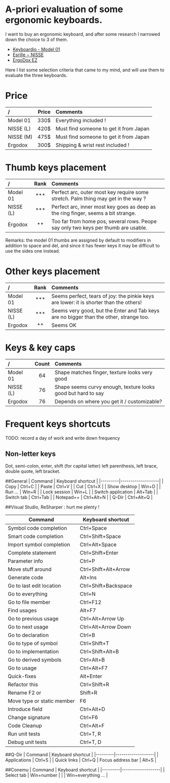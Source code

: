 # A-priori evaluation of some ergonomic keyboards.

I want to buy an ergonomic keyboard, and after some research I narrowed down the choice to 3 of them.
- [Keyboardio - Model 01](http://shop.keyboard.io/)
- [Esrille − NISSE](http://www.esrille.com/keyboard/)
- [ErgoDox EZ](https://www.indiegogo.com/projects/ergodox-ez-an-incredible-mechanical-keyboard#/)

Here I list some selection criteria that came to my mind, and will use them to evaluate the three keyboards.

# Price
|      /      | Price | Comments                               |
|:------------|------:|:---------------------------------------|
| Model 01    | 330$  | Everything included !                  |
| NISSE (L)   | 420$  | Must find someone to get it from Japan |
| NISSE (M)   | 475$  | Must find someone to get it from Japan |
| Ergodox     | 300$  | Shipping & wrist rest included !       |

# Thumb keys placement
|      /      | Rank | Comments                               |
|:------------|:----:|:---------------------------------------|
| Model 01    | ***  | Perfect arc, outer most key require some stretch. Palm thing may get in the way ?  |
| NISSE (L)   | ***  | Perfect arc, inner most key goes as deep as the ring finger, seems a bit strange.  |
| Ergodox     |  **  | Too far from home pos, several rows. Peope say only two keys per thumb are usable. |

Remarks: the model 01 thumbs are assigned by default to modifiers in addition to space and del, and since it has fewer keys it may be difficult to use the sides one instead.

# Other keys placement
|      /      | Rank | Comments                               |
|:------------|:----:|:---------------------------------------|
| Model 01    | ***  | Seems perfect, tears of joy: the pinkie keys are lower: it is shorter than the others!  |
| NISSE (L)   | ***  | Seems very good, but the Enter and Tab keys are no bigger than the other, strange too.  |
| Ergodox     |  **  | Seems OK |

# Keys & key caps
|      /      | Count | Comments                               |
|:------------|:-----:|:---------------------------------------|
| Model 01    |  64   | Shape matches finger, texture looks very good                 |
| NISSE (L)   |  76   | Shape seems curvy enough, texture looks good but hard to say  |
| Ergodox     |  76   | Depends on where you get it / customizable?                   |

# Frequent keys shortcuts
TODO: record a day of work and write down frequency

## Non-letter keys
Dot, semi-colon, enter, shift (for capital letter) left parenthesis, left brace, double quote, left bracket.

##General
| Command | Keyboard shortcut |
|---------|-------------------|
| Copy | Ctrl+C |
| Paste | Ctrl+V |
| Cut | Ctrl+X |
| Show desktop | Win+D |
| Run ... | Win+R |
| Lock session | Win+L |
| Switch application | Alt+Tab |
| Switch tab | Ctrl+Tab |
| Notepad++  | Ctrl+Alt+N |
| Q-Dir      | Ctrl+Alt+Q |

##Visual Studio, ReSharper : hurt me plenty !

| Command | Keyboard shortcut |
|---------|-------------------|
|Symbol code completion | Ctrl+Space |
|Smart code completion | Ctrl+Shift+Space |
|Import symbol completion | Ctrl+Alt+Space |
|Complete statement | Ctrl+Shift+Enter |
|Parameter info | Ctrl+P |
|Move stuff around | Ctrl+Shift+Alt+Arrow |
|Generate code | Alt+Ins |
|Go to last edit location | Ctrl+Shift+Backspace |
|Go to everything | Ctrl+N |
|Go to file member | Ctrl+F12 | 
|Find usages | Alt+F7 |
|Go to previous usage | Ctrl+Alt+Arrow Up | 
|Go to next usage | Ctrl+Alt+Arrow Down |
|Go to declaration | Ctrl+B |
|Go to type of symbol | Ctrl+Shift+T |
|Go to implementation | Ctrl+Shift+Alt+B |
|Go to derived symbols | Ctrl+Alt+B |
|Go to usage | Ctrl+Alt+F7 |
|Quick-fixes | Alt+Enter |
|Refactor this | Ctrl+Shift+R |
|Rename F2 or | Shift+R |
|Move type or static member | F6 |
|Introduce field | Ctrl+Alt+D |
|Change signature | Ctrl+F6 |
|Code Cleanup | Ctrl+Alt+F |
|Run unit tests | Ctrl+T, R |
|Debug unit tests | Ctrl+T, D |

##Q-Dir
| Command | Keyboard shortcut |
|---------|-------------------|
| Applications | Ctrl+S |
| Quick links  | Ctrl+Q
| Focus address bar | Alt+S |

##Conemu
| Command | Keyboard shortcut |
|---------|-------------------|
| Select tab | Win+number |
| | Win+everything ... |

